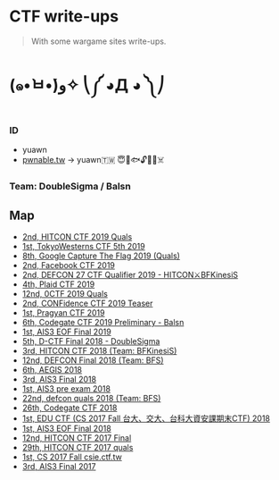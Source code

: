 # CTF write-ups
> With some wargame sites write-ups.
# (๑•̀ㅂ•́)ﻭ✧ ⎝༼ ◕Д ◕ ༽⎠
### ID
* yuawn
* [pwnable.tw](https://pwnable.tw/user/370) -> yuawn🇹🇼 😇🍊🐟🔓🤖🐻☠️
### Team: DoubleSigma / Balsn
## Map
* [2nd, HITCON CTF 2019 Quals](https://github.com/yuawn/CTF/tree/master/2019/hitcon)
* [1st, TokyoWesterns CTF 5th 2019](https://github.com/yuawn/CTF/tree/master/2019/twctf)
* [8th, Google Capture The Flag 2019 (Quals)](https://github.com/yuawn/CTF/tree/master/2019/google-ctf)
* [2nd, Facebook CTF 2019](https://github.com/yuawn/CTF/tree/master/2019/fbctf-2019)
* [2nd, DEFCON 27 CTF Qualifier 2019 - HITCON⚔BFKinesiS](https://github.com/yuawn/CTF/tree/master/2019/defcon27-quals-2019)
* [4th, Plaid CTF 2019](https://balsn.tw/ctf_writeup/20190413-plaidctf/)
* [12nd, 0CTF 2019 Quals](https://github.com/yuawn/CTF/tree/master/2019/0ctf)
* [2nd, CONFidence CTF 2019 Teaser](https://github.com/yuawn/CTF/tree/master/2019/confidence_teaser)
* [1st, Pragyan CTF 2019](https://github.com/yuawn/CTF/tree/master/2019/pragyan)
* [6th, Codegate CTF 2019 Preliminary - Balsn](https://github.com/yuawn/CTF/tree/master/2019/codegate)
* [1st, AIS3 EOF Final 2019](https://github.com/yuawn/CTF/tree/master/2019/EOF_Final)
* [5th, D-CTF Final 2018 - DoubleSigma](https://github.com/yuawn/CTF/tree/master/2018/defcamp-ctf-final)
* [3rd, HITCON CTF 2018 (Team: BFKinesiS)](https://github.com/yuawn/CTF/tree/master/2018/HITCON_CTF)
* [12nd, DEFCON Final 2018 (Team: BFS)](https://github.com/yuawn/CTF/tree/master/2018/DEFCON_Final)
* [6th, AEGIS 2018](https://github.com/yuawn/CTF/tree/master/2018/aegis)
* [3rd, AIS3 Final 2018](https://github.com/yuawn/CTF/tree/master/2018/ais3_final)
* [1st, AIS3 pre exam 2018](https://github.com/yuawn/CTF/tree/master/2018/ais3_pre_exam)
* [22nd, defcon quals 2018 (Team: BFS)](https://github.com/yuawn/CTF/tree/master/2018/defcon)
* [26th, Codegate CTF 2018](https://github.com/yuawn/CTF/tree/master/2018/Codegate)
* [1st, EDU CTF (CS 2017 Fall 台大、交大、台科大資安課期末CTF) 2018](https://github.com/yuawn/CTF/tree/master/2018/2017_Fall_Edu-CTF_AIS3-EOF-CTF)
* [1st, AIS3 EOF Final 2018](https://github.com/yuawn/CTF/tree/master/2018/eof_final)
* [12nd, HITCON CTF 2017 Final](https://github.com/yuawn/CTF/tree/master/2017/HITCON_2017_Final)
* [29th, HITCON CTF 2017 quals](https://github.com/yuawn/CTF/tree/master/2017/HITCON_2017_quals)
* [1st, CS 2017 Fall csie.ctf.tw](https://github.com/yuawn/CTF/tree/master/sites/CS_2017_Fall)
* [3rd, AIS3 Final 2017](https://github.com/yuawn/CTF/tree/master/2017/AIS3_final)
